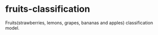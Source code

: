 # fruits-classification
Fruits(strawberries, lemons, grapes, bananas and apples) classification model.
